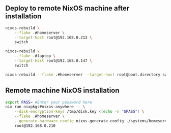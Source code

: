 ## Deploy to remote NixOS machine after installation

```bash
nixos-rebuild \
    --flake .#homeserver \
    --target-host root@192.168.0.213 \
    switch
```

```bash
nixos-rebuild \
    --flake .#laptop \
    --target-host root@192.168.0.147 \
    switch
```

```bash
nixos-rebuild --flake .#homeserver --target-host root@boot.directory switch
```

## Remote machine NixOS installation
```bash
export PASS= #Enter your password here
nix run nixpkgs#nixos-anywhere -- \
    --disk-encryption-keys /tmp/disk.key <(echo -n "$PASS") \
    --flake .#homeserver \
    --generate-hardware-config nixos-generate-config ./systems/homeserver/hardware.nix \
    root@192.168.0.210
```
